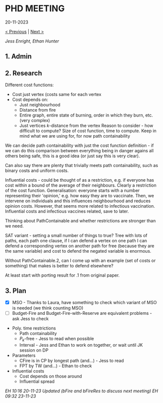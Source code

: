 # PHD MEETING

20-11-2023

[< Previous]() | [Next >]()

_Jess Enright,_
_Ethan Hunter_


## 1. Admin


## 2. Research

Different cost functions:
 - Cost just vertex (costs same for each vertex
 - Cost depends on:
	 - Just neighbourhood
	 - Distance from fire
	 - Entire graph, entire state of burning, order in which they burn, etc. (very complex)
	 - Just vertices $k$-distance from the vertex
Reason to consider - how difficult to compute? Size of cost function, time to compute. Keep in mind what we are using for, for now path containability

We can decide path containability with just the cost function definition - if we can do this comparison between everything being in danger agains all others being safe, this is a good idea (or just say this is very clear).

Can also say there are plenty that trivially meets path containability, such as binary costs and uniform costs.


Influential costs - could be thought of as a restriction, e.g. if everyone has cost within a bound of the average of their neighbours. Clearly a restriction of the cost function. Generalisation: everyone starts with a number representing their 'opinion,' e.g. how easy they are to vaccinate. Then, we intervene on individuals and this influences neighbourhood and reduces opinion costs. However, that seems more related to infectious vaccination. Influential costs and infectious vaccines related, save to later.

Thinking about PathContainable and whether restrictions are stronger than we need.

SAT variant - setting a small number of things to true? Tree with lots of paths, each path one clause, if I can defend a vertex on one path I can defend a corresponding vertex on another path for free (because they are the same variable) and cost to defend the negated variable is enormous.

Without PathContainable.2, can I come up with an example (set of costs or something) that makes is better to defend elsewhere?

At least start with porting result for .1 from original paper.
## 3. Plan

 - [x] MSO - Thanks to Laura, have something to check which variant of MSO is needed (we think counting MSO)
 - [ ] Budget-Fire and Budget-Fire-with-Reserve are equivalent problems - ask Jess to check
 - Poly. time restrictions
	 - Path containability
	 - $P_k$-free - Jess to read when possible
	 - Interval - Jess and Ethan to work on together, or wait until JK session on DP
 - Parameters
	 - CFire is in CP by longest path (and...) - Jess to read
	 - FPT by TW (and...) - Ethan to check
 - Influential costs
	 - Cost depends on those around
	 - Influential spread


_EH 10:16 20-11-23_
_Updated (bFire and bFireRes to discuss next meeting) EH 09:32 23-11-23_
